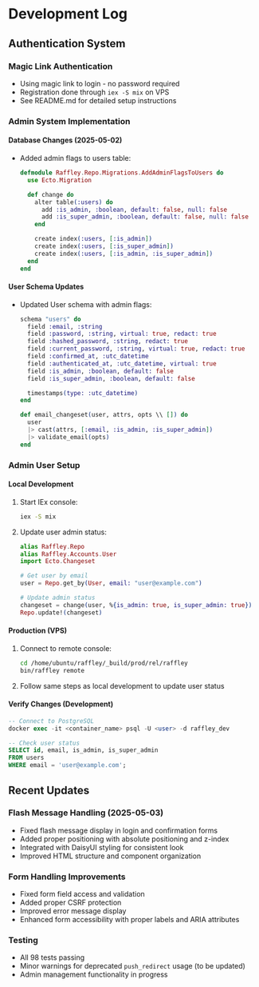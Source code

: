 # Development Log

## Authentication System
### Magic Link Authentication
* Using magic link to login - no password required
* Registration done through `iex -S mix` on VPS
* See README.md for detailed setup instructions

### Admin System Implementation
#### Database Changes (2025-05-02)
* Added admin flags to users table:
  ```elixir
  defmodule Raffley.Repo.Migrations.AddAdminFlagsToUsers do
    use Ecto.Migration

    def change do
      alter table(:users) do
        add :is_admin, :boolean, default: false, null: false
        add :is_super_admin, :boolean, default: false, null: false
      end

      create index(:users, [:is_admin])
      create index(:users, [:is_super_admin])
      create index(:users, [:is_admin, :is_super_admin])
    end
  end
  ```

#### User Schema Updates
* Updated User schema with admin flags:
  ```elixir
  schema "users" do
    field :email, :string
    field :password, :string, virtual: true, redact: true
    field :hashed_password, :string, redact: true
    field :current_password, :string, virtual: true, redact: true
    field :confirmed_at, :utc_datetime
    field :authenticated_at, :utc_datetime, virtual: true
    field :is_admin, :boolean, default: false
    field :is_super_admin, :boolean, default: false

    timestamps(type: :utc_datetime)
  end

  def email_changeset(user, attrs, opts \\ []) do
    user
    |> cast(attrs, [:email, :is_admin, :is_super_admin])
    |> validate_email(opts)
  end
  ```

### Admin User Setup
#### Local Development
1. Start IEx console:
   ```bash
   iex -S mix
   ```
2. Update user admin status:
   ```elixir
   alias Raffley.Repo
   alias Raffley.Accounts.User
   import Ecto.Changeset
   
   # Get user by email
   user = Repo.get_by(User, email: "user@example.com")
   
   # Update admin status
   changeset = change(user, %{is_admin: true, is_super_admin: true})
   Repo.update!(changeset)
   ```

#### Production (VPS)
1. Connect to remote console:
   ```bash
   cd /home/ubuntu/raffley/_build/prod/rel/raffley
   bin/raffley remote
   ```
2. Follow same steps as local development to update user status

#### Verify Changes (Development)
```sql
-- Connect to PostgreSQL
docker exec -it <container_name> psql -U <user> -d raffley_dev

-- Check user status
SELECT id, email, is_admin, is_super_admin 
FROM users 
WHERE email = 'user@example.com';
```

## Recent Updates

### Flash Message Handling (2025-05-03)
* Fixed flash message display in login and confirmation forms
* Added proper positioning with absolute positioning and z-index
* Integrated with DaisyUI styling for consistent look
* Improved HTML structure and component organization

### Form Handling Improvements
* Fixed form field access and validation
* Added proper CSRF protection
* Improved error message display
* Enhanced form accessibility with proper labels and ARIA attributes

### Testing
* All 98 tests passing
* Minor warnings for deprecated `push_redirect` usage (to be updated)
* Admin management functionality in progress
